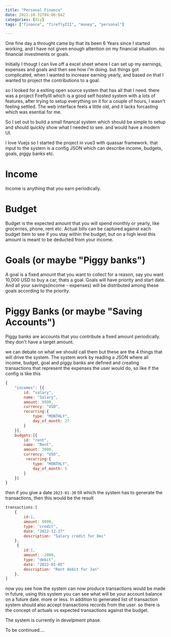 ```yaml
---
title: "Personal Finance"
date: 2022-10-31T04:06:04Z
categories: [diy]
tags: ["finance", "fireflyIII", "money", "personal"]

---
```


One fine day a throught came by that its been 6 Years since I started working, and I have not given enough attention on my financial situation. no financial investments or goals.

Initially I thougt I can live off a excel sheet where I can set up my earnings, expenses and goals and then see how I'm doing.
but things got complicated, when I wanted to increase earning yearly, and based on that I wanted to project the contributions to a goal.

so I looked for a exiting open source system that has all that I need. 
there was a project FireflyIII which is a good self hosted system with a lots of features, after trying to setup everything on it for a couple of hours, I wasn't feeling settled. The web interface feels a little old, and it lacks forcasting which was esential for me.

So I set out to build a small financal system which should be simple to setup and should quickly show what I needed to see.
and would have a modern UI.

I love Vuejs so I started the project in vue3 with quassar framework.
that input to the system is a config JSON which can describe income, budgets, goals, piggy banks etc.

# Income
Income is anything that you earn periodically.

# Budget
Budget is the expected amount that you will spend monthly or yearly, like grocerries, phone, rent etc.
Actual bills can be captured against each budget item to see if you stay within the budget, 
but on a high level this amount is meant to be deducted from your income.

# Goals (or maybe "Piggy banks")
A goal is a fixed amount that you want to collect for a reason,
say you want 10,000 USD to buy a car, thats a goal.
Goals will have priority and start date.
And all your savings(income - expenses) will be distributed among these goals according to the priority.

# Piggy Banks (or maybe "Saving Accounts")
Piggy banks are accounts that you contribute a fixed amount periodically. 
they don't have a target amount.

we can debate on what we should call them but these are the 4 things that will drive the system.
The system work by reading a JSON where all income, budget, goal and piggy banks are defined and creating transactions that represent the expenses the user would do, 
so like if the config is like this

```js
{
    "incomes": [{
        id: "salary",
        name: "Salary",
        amount: 9999,
        currency: "USD",
        recurring:{
            type: "MONTHLY",
            day_of_month: 27
        }
    }],
    budgets:[{
        id: "rent",
        name: "Rent",
        amount: 2000,
        currency: "USD",
         recurring:{
            type: "MONTHLY",
            day_of_month: 5
        }
    }]
}
```
then if you give a date `2023-01-30` till which the system has to generate the transactions, then this would be the result

```js
transactions:[
    {
        id:1,
        amount: 9999,
        type: "credit",
        date: "2022-12-27"
        description: "Salary credit for Dec"
    },
     {
        id:1,
        amount: -2000,
        type: "debit",
        date: "2022-01-05"
        description: "Rent debit for Jan"
    },
]
```

now you see how the system can now produce transactions would be made in future, using this system you can see what will be your account balance on a future date. more or less.
In addition to generated list of transaction system should also accept transactions records from the user.
so there is the concept of actuals vs expected transactions against the budget.

The system is currently in develpment phase.

To be continued....